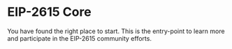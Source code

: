 # EIP-2615 Core

You have found the right place to start. This is the entry-point to learn more and participate in the EIP-2615 community efforts.

